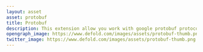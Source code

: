 ```yaml
---
layout: asset
asset: protobuf
title: Protobuf
description: This extension allow you work with google protobuf protocol (files .proto), encode and decode them.
opengraph_image: https://www.defold.com/images/assets/protobuf-thumb.png
twitter_image: https://www.defold.com/images/assets/protobuf-thumb.png
---
```

